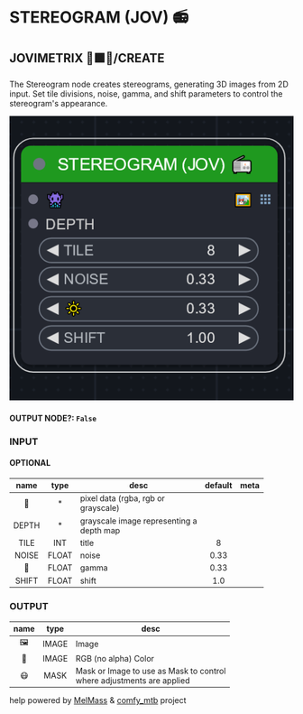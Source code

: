 # STEREOGRAM (JOV) 📻

## JOVIMETRIX 🔺🟩🔵/CREATE

The Stereogram node creates stereograms, generating 3D images from 2D input. Set tile divisions, noise, gamma, and shift parameters to control the stereogram's appearance.

![STEREOGRAM](https://raw.githubusercontent.com/Amorano/Jovimetrix-examples/master/node/STEREOGRAM/STEREOGRAM.png)

#### OUTPUT NODE?: `False`

### INPUT

#### OPTIONAL

name | type | desc | default | meta
:---:|:---:|---|:---:|---
👾 | * | pixel data (rgba, rgb or<br>grayscale) |  | 
DEPTH | * | grayscale image representing a<br>depth map |  | 
TILE | INT | title | 8 | 
NOISE | FLOAT | noise | 0.33 | 
🔆 | FLOAT | gamma | 0.33 | 
SHIFT | FLOAT | shift | 1.0 | 

### OUTPUT

name | type | desc
:---:|:---:|---
🖼️ | IMAGE | Image 
🌈 | IMAGE | RGB (no alpha) Color 
😷 | MASK | Mask or Image to use as Mask to control<br>where adjustments are applied 

help powered by [MelMass](https://github.com/melMass) & [comfy_mtb](https://github.com/melMass/comfy_mtb) project